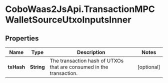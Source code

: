# CoboWaas2JsApi.TransactionMPCWalletSourceUtxoInputsInner

## Properties

Name | Type | Description | Notes
------------ | ------------- | ------------- | -------------
**txHash** | **String** | The transaction hash of UTXOs that are consumed in the transaction. | [optional] 


